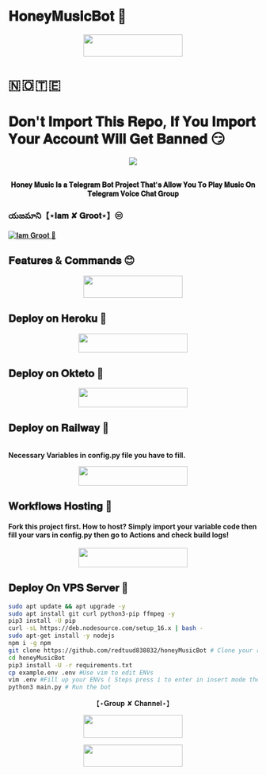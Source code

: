 # 𝐇𝐨𝐧𝐞𝐲𝐌𝐮𝐬𝐢𝐜𝐁𝐨𝐭 🌱

<p align="center"><a href="https://t.me/Honey_Music_Robot"> <img src="https://img.shields.io/badge/𝐇𝐨𝐧𝐞𝐲 𝐌𝐮𝐬𝐢𝐜 𝐁𝐨𝐭-black?&style=for-the-badge&=telegram" width="200" height="45.45"></a></p>

# 🇳 🇴 🇹 🇪 
# 𝐃𝐨𝐧'𝐭 𝐈𝐦𝐩𝐨𝐫𝐭 𝐓𝐡𝐢𝐬 𝐑𝐞𝐩𝐨, 𝐈𝐟 𝐘𝐨𝐮 𝐈𝐦𝐩𝐨𝐫𝐭 𝐘𝐨𝐮𝐫 𝐀𝐜𝐜𝐨𝐮𝐧𝐭 𝐖𝐢𝐥𝐥 𝐆𝐞𝐭 𝐁𝐚𝐧𝐧𝐞𝐝 😏

<p align="center"><a href="https://t.me/rjbr0"><img src="https://te.legra.ph/file/43eb81b7a99092f9a3197.jpg"></a></p>
<p align="center">
    <br><b>𝐇𝐨𝐧𝐞𝐲 𝐌𝐮𝐬𝐢𝐜 𝐈𝐬 𝐚 𝐓𝐞𝐥𝐞𝐠𝐫𝐚𝐦 𝐁𝐨𝐭 𝐏𝐫𝐨𝐣𝐞𝐜𝐭 𝐓𝐡𝐚𝐭'𝐬 𝐀𝐥𝐥𝐨𝐰 𝐘𝐨𝐮 𝐓𝐨 𝐏𝐥𝐚𝐲 𝐌𝐮𝐬𝐢𝐜 𝐎𝐧 𝐓𝐞𝐥𝐞𝐠𝐫𝐚𝐦 𝐕𝐨𝐢𝐜𝐞 𝐂𝐡𝐚𝐭 𝐆𝐫𝐨𝐮𝐩</b><br>

### యజమాని【⋆𝐈𝐚𝐦 ✘ 𝐆𝐫𝐨𝐨𝐭⋆】😒

[![𝐈𝐚𝐦 𝐆𝐫𝐨𝐨𝐭 🌱](https://te.legra.ph/file/651061f4a4dc0d39fb0ee.jpg)](https://t.me/MyNameIsGroot)

## 𝐅𝐞𝐚𝐭𝐮𝐫𝐞𝐬 & 𝐂𝐨𝐦𝐦𝐚𝐧𝐝𝐬 😊

<p align="center"><a href="https://iv.iamidiotareyoutoo.com/1016b36829514d0ba3f7a1a7d4c23ec1_vTelegraphBot"> <img src="https://img.shields.io/badge/𝐁𝐨𝐭 𝐂𝐨𝐦𝐦𝐚𝐧𝐝𝐬-black?&style=for-the-badge&=telegram" width="200" height="45.45"></a></p>



## 𝐃𝐞𝐩𝐥𝐨𝐲 𝐨𝐧 𝐇𝐞𝐫𝐨𝐤𝐮 🤫

<p align="center"><a href="https://dashboard.heroku.com/new?template=https://github.com/redtuud838832/honeyMusicBot"> <img src="https://img.shields.io/badge/Deploy%20On%20Heroku-black?style=for-the-badge&=heroku" width="220" height="38.45"/></a></p>

## 𝐃𝐞𝐩𝐥𝐨𝐲 𝐨𝐧 𝐎𝐤𝐭𝐞𝐭𝐨 🤭

<p align="center"><a href="https://cloud.okteto.com/new?template=https://github.com/redtuud838832/honeyMusicBot"> <img src="https://img.shields.io/badge/Deploy%20On%20Okteto-black?style=for-the-badge&=Okteto" width="220" height="38.45"/></a></p>

## 𝐃𝐞𝐩𝐥𝐨𝐲 𝐨𝐧 𝐑𝐚𝐢𝐥𝐰𝐚𝐲 🤨
<br><b> Necessary Variables in config.py file you have to fill. </b><br>

<p align="center"><a href="https://railway.app/new/new?template=https://github.com/redtuud838832/honeyMusicBot-Deploy&envs=SESSION_NAME,BOT_TOKEN,BOT_NAME,BOT_USERNAME,API_ID,API_HASH,SUDO_USERS,DURATION_LIMIT"> <img src="https://img.shields.io/badge/Deploy%20on%20Railway-black?style=for-the-badge&=railway" width="220" height="38.45"/></a></p>

## 𝐖𝐨𝐫𝐤𝐟𝐥𝐨𝐰𝐬 𝐇𝐨𝐬𝐭𝐢𝐧𝐠 🤗

<h4>Fork this project first. How to host? Simply import your variable code then fill your vars in config.py then go to Actions and check build logs!</h4>
<p align="center"><a href="https://github.com/redtuud838832/honeyMusicBot/fork"><img src="https://img.shields.io/badge/Workflow%20Deploy-black?style=for-the-badge&logo=github" width="220" height="38.45"/></a></p>

## 𝐃𝐞𝐩𝐥𝐨𝐲 𝐎𝐧 𝐕𝐏𝐒 𝐒𝐞𝐫𝐯𝐞𝐫 👻

```sh
sudo apt update && apt upgrade -y
sudo apt install git curl python3-pip ffmpeg -y
pip3 install -U pip
curl -sL https://deb.nodesource.com/setup_16.x | bash -
sudo apt-get install -y nodejs
npm i -g npm
git clone https://github.com/redtuud838832/honeyMusicBot # Clone your repo.
cd honeyMusicBot
pip3 install -U -r requirements.txt
cp example.env .env #Use vim to edit ENVs
vim .env #Fill up your ENVs ( Steps press i to enter in insert mode then edit the file. Press Esc to exit the editing mode then type :wq! and press Enter key to save the file.)
python3 main.py # Run the bot
```

<p align="center"> 【⋆𝐆𝐫𝐨𝐮𝐩 ✘ 𝐂𝐡𝐚𝐧𝐧𝐞𝐥⋆】 </p>

<p align="center"><a href="https://t.me/TeluguFriendsClub"><img src="https://img.shields.io/badge/𝐒𝐔𝐏𝐏𝐎𝐑𝐓-black?&style=for-the-badge&logo=telegram" width="200" height="45.45"></a></p>
<p align="center"><a href="https://t.me/rjbr0"><img src="https://img.shields.io/badge/𝐂𝐇𝐀𝐍𝐍𝐄𝐋-black?&style=for-the-badge&logo=telegram" width="200" height="45.45"></a></p>

